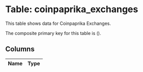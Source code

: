 # Table: coinpaprika_exchanges

This table shows data for Coinpaprika Exchanges.

The composite primary key for this table is ().

## Columns

| Name          | Type          |
| ------------- | ------------- |
